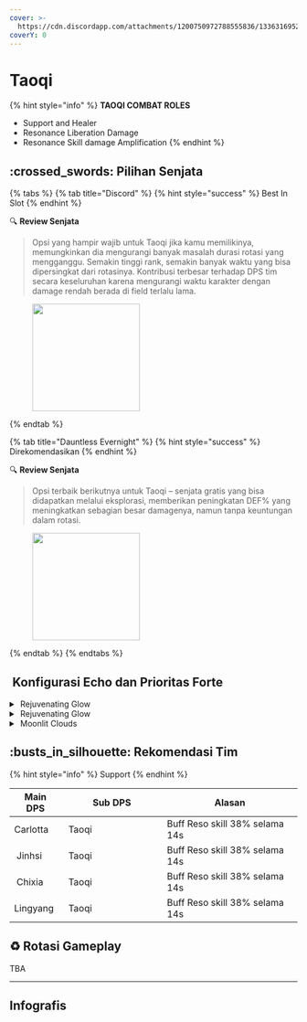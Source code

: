 ```yaml
---
cover: >-
  https://cdn.discordapp.com/attachments/1200750972788555836/1336316952070590548/image.png?ex=67a6a964&is=67a557e4&hm=55d7a9fccd850728118799090d24e3089068b82c0808d1b3baf7f54270722781&
coverY: 0
---
```


# Taoqi

{% hint style="info" %}
**TAOQI COMBAT ROLES**

* Support and Healer
* Resonance Liberation Damage
* Resonance Skill damage Amplification
{% endhint %}

## :crossed\_swords: Pilihan Senjata

{% tabs %}
{% tab title="Discord" %}
{% hint style="success" %}
Best In Slot
{% endhint %}

:mag: **Review Senjata**&#x20;

> Opsi yang hampir wajib untuk Taoqi jika kamu memilikinya, memungkinkan dia mengurangi banyak masalah durasi rotasi yang mengganggu. Semakin tinggi rank, semakin banyak waktu yang bisa dipersingkat dari rotasinya. Kontribusi terbesar terhadap DPS tim secara keseluruhan karena mengurangi waktu karakter dengan damage rendah berada di field terlalu lama.

<figure><img src="https://wuthering.wiki/img/weapon_21010024.png" alt="" width="188"><figcaption></figcaption></figure>
{% endtab %}

{% tab title="Dauntless Evernight" %}
{% hint style="success" %}
Direkomendasikan
{% endhint %}

:mag: **Review Senjata**&#x20;

> Opsi terbaik berikutnya untuk Taoqi – senjata gratis yang bisa didapatkan melalui eksplorasi, memberikan peningkatan DEF% yang meningkatkan sebagian besar damagenya, namun tanpa keuntungan dalam rotasi.

<figure><img src="https://wuthering.wiki/img/weapon_21010044.png" alt="" width="188"><figcaption></figcaption></figure>
{% endtab %}
{% endtabs %}

## <img src="https://wuthering.wiki/img/item_10.png" alt="" data-size="line"> Konfigurasi Echo dan Prioritas Forte&#x20;

<details>

<summary> <img src="https://wuthering.wiki/img/fettericon_7.png" alt="" data-size="line"> Rejuvenating Glow</summary>

Fallacy of No Return - DEF%

![](https://wuthering.wiki/img/monster_330000070.png)

**Echo Skill** untuk summon Fallacy of No Return \
memberikan <mark style="color:yellow;">Spectro DMG</mark> yang setara dengan 11.4% dari max HP, \
setelah itu Resonator dapat 10% bonus Energy Regen \
dan tim dapat 10% bonus ATK selama 20 detik.

**Hold Echo Skill** untuk launch serangkaian ATK bertubi-tubi dengan biaya STA, \
masing-masing memberikan Spectro DMG yang setara dengan 1.14% dari max HP; \
Release Hold echo Skill, memberikan <mark style="color:yellow;">Spectro DMG</mark> yang setara dengan 14.25% dari max HP.

#### Echo Set

* 3 - DEF%
* 3 - DEF%
* 1 - DEF%
* 1 - DEF%

#### Prioritas Echo Substat

* CR% / CDM%
* ER% (130% - 160%)
* DEF%
* Flat DEF

#### Prioritas Forte

* Forte > Reso skill > Libe > BA = Intro

\


</details>

<details>

<summary> <img src="https://wuthering.wiki/img/fettericon_7.png" alt="" data-size="line"> Rejuvenating Glow</summary>

Bell-Borne Geochelone - DEF%

![](https://wuthering.wiki/img/monster_340000020.png)

aktikan protection dari Bell-Borne Geochelone. \
Memberikan <mark style="color:blue;">**Glacio DMG**</mark> berdasarkan 104.88% dari DEF resonator kepada musuh terdekat, \
dan dapat Bell-Borne Shield yang bertahan selama 15 detik. \
Bell-Borne Shield ngasih 50.00% DMG Reduction dan 10.00% DMG Boost, Shield akan menghilang setelah karakter  terkena serangan sebanyak 3 kali.

#### Echo Set

* 3 - DEF%
* 3 - DEF%
* 1 - DEF%
* 1 - DEF%

#### Prioritas Echo Substat

* CR% / CDM%
* ER% (130% - 160%)
* DEF%
* Flat DEF

#### Prioritas Forte

* Forte > Reso skill > Libe > BA = Intro

</details>

<details>

<summary><img src="https://wuthering.wiki/img/fettericon_8.png" alt="" data-size="line"> Moonlit Clouds</summary>

Impermenance Heron - CR% / CDM%

![](https://wuthering.wiki/img/monster_330000030.png)

#### Echo Sett

* 3 - <mark style="color:orange;">**Havoc DMG**</mark> bonus%
* 3 - <mark style="color:orange;">**Havoc DMG**</mark> bonus%
* 1 - DEF%
* 1 - DEF%

#### Prioritas Echo Substat

* CR% / CDM%
* ER% (130% - 160%)
* DEF%
* Flat DEF

#### Prioritas Forte

* Forte > Reso skill > Libe > BA = Intro

</details>

## :busts\_in\_silhouette: Rekomendasi Tim

{% hint style="info" %}
Support
{% endhint %}

<table><thead><tr><th>Main DPS</th><th width="160.8193359375">Sub DPS</th><th>Alasan</th></tr></thead><tbody><tr><td> <img src="https://media.discordapp.net/attachments/1200750972788555836/1336416970756718622/11.png?ex=67a3bacb&#x26;is=67a2694b&#x26;hm=ccff099b0848431aaa888a2807d7489757cf1656465db7d21d9ec15ccc7ec197&#x26;=&#x26;format=webp&#x26;quality=lossless" alt="" data-size="line"><img src="https://wuthering.wiki/img/fettericon_10.png" alt="" data-size="line"><img src="https://wuthering.wiki/img/fettericon_1.png" alt="" data-size="line">Carlotta</td><td><img src="https://media.discordapp.net/attachments/1200750972788555836/1336416971842912318/14.png?ex=67a3bacb&#x26;is=67a2694b&#x26;hm=88a7e3cc1ff5bc5d53b772db900831dd9ce4b270e2a8bdee67bf89ec32ccb48d&#x26;=&#x26;format=webp&#x26;quality=lossless" alt="" data-size="line"><img src="https://wuthering.wiki/img/fettericon_8.png" alt="" data-size="line"> Taoqi</td><td>Buff Reso skill 38% selama 14s</td></tr><tr><td><img src="https://media.discordapp.net/attachments/1200750972788555836/1336416972287770735/16.png?ex=67a3bacb&#x26;is=67a2694b&#x26;hm=99816ef8babddc115f79781a701e91f91f800e6b3283d57e79e3c4ff20dd35e8&#x26;=&#x26;format=webp&#x26;quality=lossless" alt="" data-size="line"><img src="https://wuthering.wiki/img/fettericon_5.png" alt="" data-size="line"> Jinhsi</td><td><img src="https://media.discordapp.net/attachments/1200750972788555836/1336416971842912318/14.png?ex=67a3bacb&#x26;is=67a2694b&#x26;hm=88a7e3cc1ff5bc5d53b772db900831dd9ce4b270e2a8bdee67bf89ec32ccb48d&#x26;=&#x26;format=webp&#x26;quality=lossless" alt="" data-size="line"><img src="https://wuthering.wiki/img/fettericon_8.png" alt="" data-size="line"> Taoqi</td><td>Buff Reso skill 38% selama 14s</td></tr><tr><td><img src="https://media.discordapp.net/attachments/1200750972788555836/1336416906915352627/21.png?ex=67a3babc&#x26;is=67a2693c&#x26;hm=9e622b50883d29e9aa9505eeb45459a7e04903eaae24df90bf476f2a32016c8d&#x26;=&#x26;format=webp&#x26;quality=lossless" alt="" data-size="line"><img src="https://wuthering.wiki/img/fettericon_2.png" alt="" data-size="line"> Chixia</td><td><img src="https://media.discordapp.net/attachments/1200750972788555836/1336416971842912318/14.png?ex=67a3bacb&#x26;is=67a2694b&#x26;hm=88a7e3cc1ff5bc5d53b772db900831dd9ce4b270e2a8bdee67bf89ec32ccb48d&#x26;=&#x26;format=webp&#x26;quality=lossless" alt="" data-size="line"><img src="https://wuthering.wiki/img/fettericon_8.png" alt="" data-size="line"> Taoqi</td><td>Buff Reso skill 38% selama 14s</td></tr><tr><td><img src="https://media.discordapp.net/attachments/1200750972788555836/1336416907145908244/22.png?ex=67a3babc&#x26;is=67a2693c&#x26;hm=0f0a4a166d18cb450fdfdd0fe6c78db35ff9d7093d78df15ad0ca742d121fc3b&#x26;=&#x26;format=webp&#x26;quality=lossless" alt="" data-size="line"><img src="https://wuthering.wiki/img/fettericon_1.png" alt="" data-size="line"><img src="https://wuthering.wiki/img/fettericon_9.png" alt="" data-size="line">Lingyang</td><td><img src="https://media.discordapp.net/attachments/1200750972788555836/1336416971842912318/14.png?ex=67a3bacb&#x26;is=67a2694b&#x26;hm=88a7e3cc1ff5bc5d53b772db900831dd9ce4b270e2a8bdee67bf89ec32ccb48d&#x26;=&#x26;format=webp&#x26;quality=lossless" alt="" data-size="line"><img src="https://wuthering.wiki/img/fettericon_8.png" alt="" data-size="line"> Taoqi</td><td>Buff Reso skill 38% selama 14s</td></tr></tbody></table>

## :recycle: Rotasi Gameplay

TBA

***

## Infografis

<figure><img src="https://media.discordapp.net/attachments/1200750972788555836/1336360857420038295/5.png?ex=67a42f48&#x26;is=67a2ddc8&#x26;hm=b940fced232ae3d852c0907f563812585522c237198dabdd8ce6ccc40b11ee06&#x26;=&#x26;format=webp&#x26;quality=lossless&#x26;width=1202&#x26;height=676" alt=""><figcaption></figcaption></figure>

